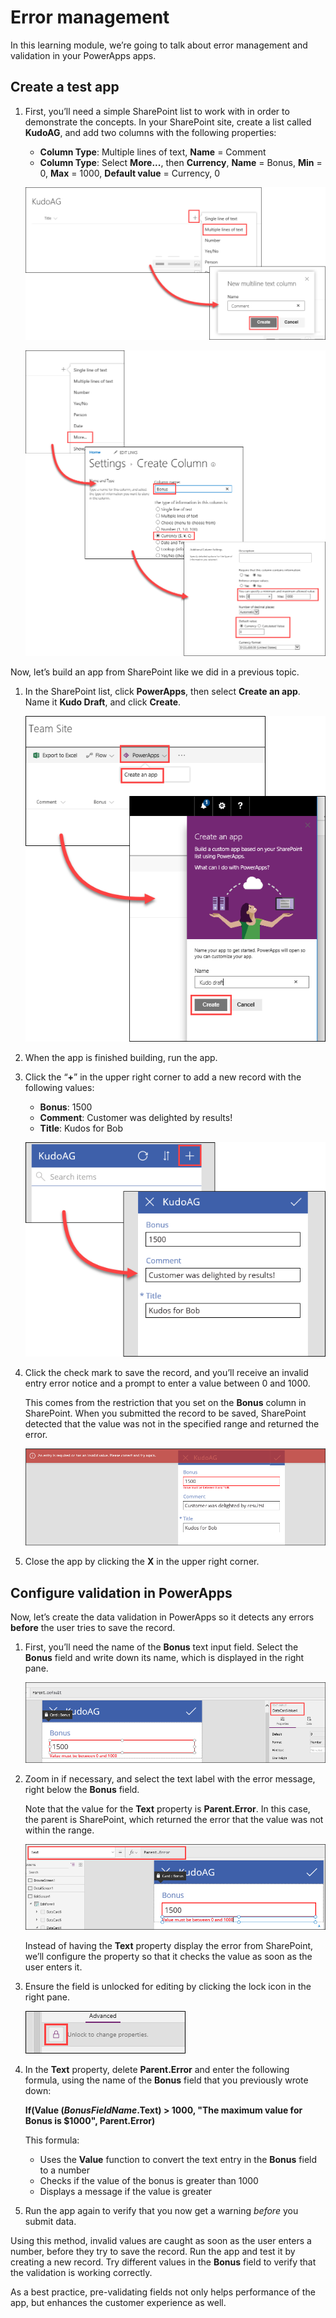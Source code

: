 <properties
   pageTitle="Best Practices: Error Management | Microsoft PowerApps"
   description="Error management and validation in your apps"
   services=""
   suite="powerapps"
   documentationCenter="na"
   authors="v-brbene"
   manager="anneta"
   editor=""
   tags=""
   featuredVideoId="os33pHQ9jSU"
   courseDuration="6m"/>

<tags
   ms.service="powerapps"
   ms.devlang="na"
   ms.topic="get-started-article"
   ms.tgt_pltfrm="na"
   ms.workload="na"
   ms.date="08/07/2017"
   ms.author="v-brbene"/>

# Error management

In this learning module, we’re going to talk about error management and validation in your PowerApps apps.

## Create a test app

1. First, you’ll need a simple SharePoint list to work with in order to demonstrate the concepts.  In your SharePoint site, create a list called **KudoAG**, and add two columns with the following properties:

    - **Column Type**: Multiple lines of text, **Name** = Comment
    - **Column Type**: Select **More...**, then **Currency**, **Name** = Bonus, **Min** = 0, **Max** = 1000, **Default value** = Currency, 0

    ![Create-sharepoint-column](./media/learning-bp-error-management/create-sharepoint-column1.png)

    ![Create-sharepoint-column](./media/learning-bp-error-management/create-sharepoint-column2.png)

Now, let’s build an app from SharePoint like we did in a previous topic. 

1. In the SharePoint list, click **PowerApps**, then select **Create an app**.  Name it **Kudo Draft**, and click **Create**. 

    ![Create-new-app](./media/learning-bp-error-management/create-app.png)

1. When the app is finished building, run the app. 

1. Click the “**+**” in the upper right corner to add a new record with the following values:
    - **Bonus**: 1500
    - **Comment**: Customer was delighted by results! 
    - **Title**: Kudos for Bob

    ![Create-new-record](./media/learning-bp-error-management/new-record.png)

1. Click the check mark to save the record, and you’ll receive an invalid entry error notice and a prompt to enter a value between 0 and 1000. 

    This comes from the restriction that you set on the **Bonus** column in SharePoint. When you submitted the record to be saved, SharePoint detected that the value was not in the specified range and returned the error. 

    ![Invalid-error](./media/learning-bp-error-management/invalid-entry-error.png)

1. Close the app by clicking the **X** in the upper right corner. 

## Configure validation in PowerApps

Now, let’s create the data validation in PowerApps so it detects any errors **before** the user tries to save the record.

1. First, you’ll need the name of the **Bonus** text input field.  Select the **Bonus** field and write down its name, which is displayed in the right pane. 

    ![Field-name](./media/learning-bp-error-management/bonus-name.png)

1. Zoom in if necessary, and select the text label with the error message, right below the **Bonus** field. 

    Note that the value for the **Text** property is **Parent.Error**. In this case, the parent is SharePoint, which returned the error that the value was not within the range. 

    ![Parent-error](./media/learning-bp-error-management/parent-error.png)

    Instead of having the **Text** property display the error from SharePoint, we’ll configure the property so that it checks the value as soon as the user enters it.

1. Ensure the field is unlocked for editing by clicking the lock icon in the right pane.

    ![Unlock-field](./media/learning-bp-error-management/unlock-for-editing.png)

1. In the **Text** property, delete **Parent.Error** and enter the following formula, using the name of the **Bonus** field that you previously wrote down:

    **If(Value (*BonusFieldName*.Text) > 1000, "The maximum value for Bonus is $1000", Parent.Error)**

    This formula:
    - Uses the **Value** function to convert the text entry in the **Bonus** field to a number 
    - Checks if the value of the bonus is greater than 1000
    - Displays a message if the value is greater

1. Run the app again to verify that you now get a warning *before* you submit data. 

Using this method, invalid values are caught as soon as the user enters a number, before they try to save the record. Run the app and test it by creating a new record. Try different values in the **Bonus** field to verify that the validation is working correctly. 

As a best practice, pre-validating fields not only helps performance of the app, but enhances the customer experience as well. 




